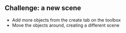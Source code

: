 ## Challenge: a new scene

+ Add more objects from the create tab on the toolbox
+ Move the objects around, creating a different scene
